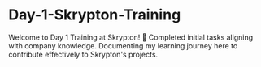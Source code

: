 # Day-1-Skrypton-Training
Welcome to Day 1 Training at Skrypton! 🚀 Completed initial tasks aligning with company knowledge. Documenting my learning journey here to contribute effectively to Skrypton's projects.
